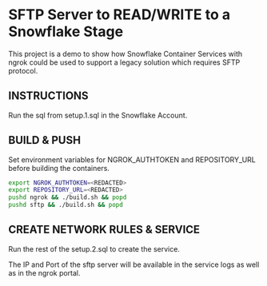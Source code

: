 # SFTP Server to READ/WRITE to a Snowflake Stage

This project is a demo to show how Snowflake Container Services with ngrok could be used to support a legacy solution which requires SFTP protocol.

## INSTRUCTIONS

Run the sql from setup.1.sql in the Snowflake Account. 

## BUILD & PUSH

Set environment variables for NGROK_AUTHTOKEN and REPOSITORY_URL before building the containers.


```bash
export NGROK_AUTHTOKEN=<REDACTED>
export REPOSITORY_URL=<REDACTED>
pushd ngrok && ./build.sh && popd
pushd sftp && ./build.sh && popd
```

## CREATE NETWORK RULES & SERVICE

Run the rest of the setup.2.sql to create the service.

The IP and Port of the sftp server will be available in the service logs as well as in the ngrok portal.
